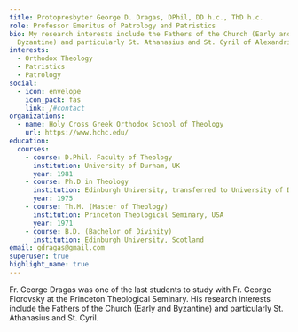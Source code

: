 ```yaml
---
title: Protopresbyter George D. Dragas, DPhil, DD h.c., ThD h.c.
role: Professor Emeritus of Patrology and Patristics
bio: My research interests include the Fathers of the Church (Early and
  Byzantine) and particularly St. Athanasius and St. Cyril of Alexandria
interests:
  - Orthodox Theology
  - Patristics
  - Patrology
social:
  - icon: envelope
    icon_pack: fas
    link: /#contact
organizations:
  - name: Holy Cross Greek Orthodox School of Theology
    url: https://www.hchc.edu/
education:
  courses:
    - course: D.Phil. Faculty of Theology
      institution: University of Durham, UK
      year: 1981
    - course: Ph.D in Theology
      institution: Edinburgh University, transferred to University of Durham, UK
      year: 1975
    - course: Th.M. (Master of Theology)
      institution: Princeton Theological Seminary, USA
      year: 1971
    - course: B.D. (Bachelor of Divinity)
      institution: Edinburgh University, Scotland
email: gdragas@gmail.com
superuser: true
highlight_name: true
---
```

Fr. George Dragas was one of the last students to study with Fr. George Florovsky at the Princeton Theological Seminary. His research interests include the Fathers of the Church (Early and Byzantine) and particularly St. Athanasius and St. Cyril.
